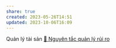 ```yaml
---
share: true
created: 2023-05-26T14:51
updated: 2023-10-06T16:09
---
```

Quản lý tài sản
[📖 Nguyên tắc quản lý rủi ro](%F0%9F%93%96%20Nguy%C3%AAn%20t%E1%BA%AFc%20qu%E1%BA%A3n%20l%C3%BD%20r%E1%BB%A7i%20ro.md)

